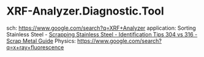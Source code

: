 # XRF-Analyzer.Diagnostic.Tool
sch: https://www.google.com/search?q=XRF+Analyzer application: Sorting Stainless Steel - [Scrapping Stainless Steel - Identification Tips 304 vs 316 - Scrap Metal Guide](https://youtu.be/ZiaPB410cmY) Physics: https://www.google.com/search?q=x+ray+fluorescence
